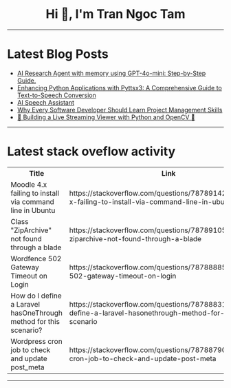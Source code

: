 <h1 align="center">Hi 👋, I'm Tran Ngoc Tam</h1>

---

# Latest Blog Posts 
<!-- BLOG-POST-LIST:START -->
- [AI Research Agent with memory using GPT-4o-mini: Step-by-Step Guide.](https://dev.to/spiff/ai-research-agent-with-memory-using-gpt-4o-mini-step-by-step-guide-3142)
- [Enhancing Python Applications with Pyttsx3: A Comprehensive Guide to Text-to-Speech Conversion](https://dev.to/jhparmar/enhancing-python-applications-with-pyttsx3-a-comprehensive-guide-to-text-to-speech-conversion-4bmh)
- [AI Speech Assistant](https://dev.to/jhparmar/ai-speech-assistant-4lep)
- [Why Every Software Developer Should Learn Project Management Skills](https://dev.to/schusterbraun/why-every-software-developer-should-learn-project-management-skills-6b6)
- [📸 Building a Live Streaming Viewer with Python and OpenCV 📸](https://dev.to/jhparmar/building-a-live-streaming-viewer-with-python-and-opencv-1ike)
<!-- BLOG-POST-LIST:END -->

---

# Latest stack oveflow activity
<table>
  <tr><th>Title</th><th>Link</th></tr>
  <!-- STACKOVERFLOW:START --><tr><td>Moodle 4.x failing to install via command line in Ubuntu</td><td>https://stackoverflow.com/questions/78789142/moodle-4-x-failing-to-install-via-command-line-in-ubuntu</td></tr><tr><td>Class &quot;ZipArchive&quot; not found through a blade</td><td>https://stackoverflow.com/questions/78789105/class-ziparchive-not-found-through-a-blade</td></tr><tr><td>Wordfence 502 Gateway Timeout on Login</td><td>https://stackoverflow.com/questions/78788885/wordfence-502-gateway-timeout-on-login</td></tr><tr><td>How do I define a Laravel hasOneThrough method for this scenario?</td><td>https://stackoverflow.com/questions/78788831/how-do-i-define-a-laravel-hasonethrough-method-for-this-scenario</td></tr><tr><td>Wordpress cron job to check and update post_meta</td><td>https://stackoverflow.com/questions/78788790/wordpress-cron-job-to-check-and-update-post-meta</td></tr><!-- STACKOVERFLOW:END -->
</table>

---


